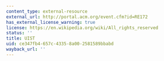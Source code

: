 ```yaml
---
content_type: external-resource
external_url: http://portal.acm.org/event.cfm?id=RE172
has_external_license_warning: true
license: https://en.wikipedia.org/wiki/All_rights_reserved
status: ''
title: UIST
uid: ce347fb4-657c-4335-8a00-2581589bbabd
wayback_url: ''
---
```

